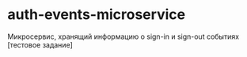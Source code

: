 # auth-events-microservice
Микросервис, хранящий информацию о sign-in и sign-out событиях [тестовое задание]
